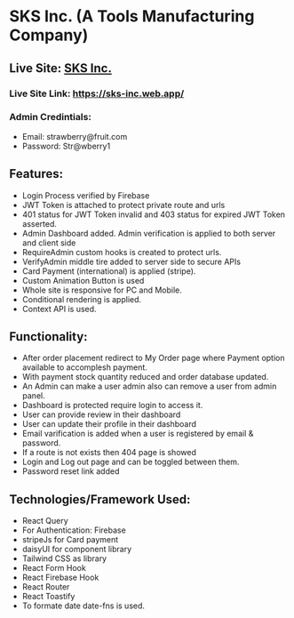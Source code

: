 # SKS Inc. (A Tools Manufacturing Company)

## Live Site:  [SKS Inc.](https://sks-inc.web.app/)
### Live Site Link:  https://sks-inc.web.app/

### Admin Credintials: 
<ul>
<li>Email: strawberry@fruit.com</li>
  <li>Password: Str@wberry1</li>
</ul>

## Features:
<ul>
<li>Login Process verified by Firebase</li>
<li>JWT Token is attached to protect private route and urls</li>
  <li>401 status for JWT Token invalid and 403 status for expired JWT Token asserted.</li>
<li>Admin Dashboard added. Admin verification is applied to both server and client side</li>
<li>RequireAdmin custom hooks is created to protect urls.</li>
<li>VerifyAdmin middle tire added to server side to secure APIs</li>
<li>Card Payment (international) is applied (stripe). </li>
<li>Custom Animation Button is used </li>
<li>Whole site is responsive for PC and Mobile.</li>
<li>Conditional rendering is applied.</li>
<li>Context API is used.</li>
</ul>

## Functionality:
<ul>
<li>After order placement redirect to My Order page where Payment option available to accomplesh payment.</li>
<li>With payment stock quantity reduced and order database updated. </li>
<li>An Admin can make a user admin also can remove a user from admin panel.</li>
<li>Dashboard is protected require login to access it.</li>
<li>User can provide review in their dashboard</li>
<li>User can update their profile in their dashboard</li>
<li>Email varification is added when a user is registered by email & password. </li>
<li>If a route is not exists then 404 page is showed</li>
<li> Login and Log out page and can be toggled between them.</li>
<li> Password reset link added</li>

</ul>

## Technologies/Framework Used:
<ul>
<li>React Query</li>
<li>For Authentication: Firebase</li>
<li>stripeJs for Card payment</li>
<li>daisyUI for component library</li>
<li>Tailwind CSS as library</li>
<li>React Form Hook</li>
<li>React Firebase Hook</li>
<li>React Router</li>
<li>React Toastify</li>
<li>To formate date date-fns is used.</li>
</ul>
